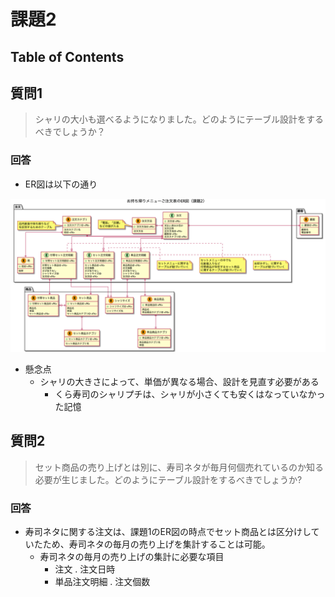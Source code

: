 # 課題2

## Table of Contents
<!-- START doctoc generated TOC please keep comment here to allow auto update -->
<!-- DON'T EDIT THIS SECTION, INSTEAD RE-RUN doctoc TO UPDATE -->



<!-- END doctoc generated TOC please keep comment here to allow auto update -->

## 質問1

> シャリの大小も選べるようになりました。どのようにテーブル設計をするべきでしょうか？

### 回答

- ER図は以下の通り

![](../../../assets/お持ち帰りメニューご注文表のER図（課題2）.png)

- 懸念点
  - シャリの大きさによって、単価が異なる場合、設計を見直す必要がある
    - くら寿司のシャリプチは、シャリが小さくても安くはなっていなかった記憶

## 質問2

> セット商品の売り上げとは別に、寿司ネタが毎月何個売れているのか知る必要が生じました。どのようにテーブル設計をするべきでしょうか?

### 回答

- 寿司ネタに関する注文は、課題1のER図の時点でセット商品とは区分けしていたため、寿司ネタの毎月の売り上げを集計することは可能。
  - 寿司ネタの毎月の売り上げの集計に必要な項目
    - 注文 . 注文日時
    - 単品注文明細 . 注文個数
